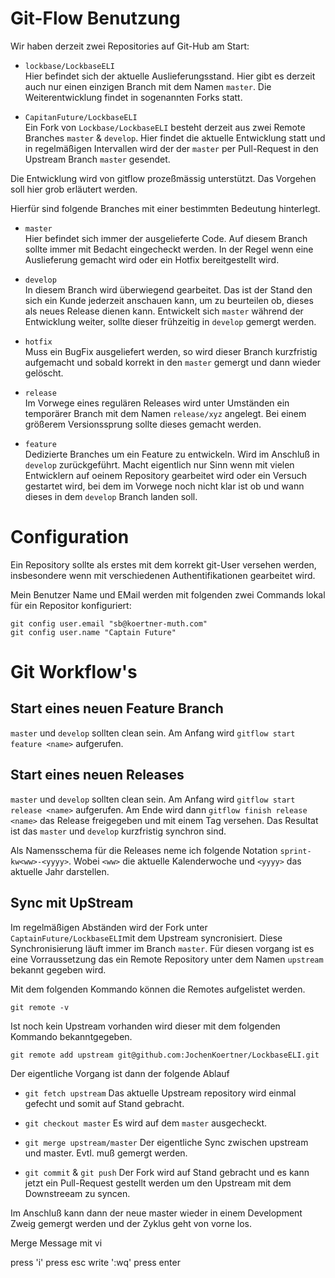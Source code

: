 # Git-Flow Benutzung

Wir haben derzeit zwei Repositories auf Git-Hub am Start:

* `lockbase/LockbaseELI`  
    Hier befindet sich der aktuelle Auslieferungsstand. Hier gibt es derzeit auch nur einen einzigen Branch mit dem Namen `master`. Die Weiterentwicklung findet in sogenannten Forks statt.

* `CapitanFuture/LockbaseELI`  
    Ein Fork von `Lockbase/LockbaseELI` besteht derzeit aus zwei Remote Branches `master` & `develop`. Hier findet die aktuelle Entwicklung statt und in regelmäßigen Intervallen wird der der `master` per Pull-Request in den Upstream Branch `master` gesendet.

Die Entwicklung wird von gitflow prozeßmässig unterstützt. Das Vorgehen soll hier grob erläutert werden.

Hierfür sind folgende Branches mit einer bestimmten Bedeutung hinterlegt.

* `master`  
    Hier befindet sich immer der ausgelieferte Code. Auf diesem Branch sollte immer mit Bedacht eingecheckt werden. In der Regel wenn eine Auslieferung gemacht wird oder ein Hotfix bereitgestellt wird.

* `develop`  
    In diesem Branch wird überwiegend gearbeitet. Das ist der Stand den sich ein Kunde jederzeit anschauen kann, um zu beurteilen ob, dieses als neues Release dienen kann. Entwickelt sich `master` während der Entwicklung weiter, sollte dieser frühzeitig in `develop` gemergt werden.
* `hotfix`  
    Muss ein BugFix ausgeliefert werden, so wird dieser Branch kurzfristig aufgemacht und sobald korrekt in den `master` gemergt und dann wieder gelöscht.
* `release`  
    Im Vorwege eines regulären Releases wird unter Umständen ein temporärer Branch mit dem Namen `release/xyz` angelegt. Bei einem größerem Versionssprung sollte dieses gemacht werden.
* `feature`  
    Dedizierte Branches um ein Feature zu entwickeln. Wird im Anschluß in `develop` zurückgeführt. Macht eigentlich nur Sinn wenn mit vielen Entwicklern auf oeinem Repository gearbeitet wird oder ein Versuch gestartet wird, bei dem im Vorwege noch nicht klar ist ob und wann dieses in dem `develop` Branch landen soll.

# Configuration 

Ein Repository sollte als erstes mit dem korrekt git-User versehen werden, insbesondere wenn mit verschiedenen Authentifikationen gearbeitet wird. 

Mein Benutzer Name und EMail werden mit folgenden zwei Commands lokal für 
ein Repositor konfiguriert:

```
git config user.email "sb@koertner-muth.com"
git config user.name "Captain Future"
````

# Git Workflow's

## Start eines neuen Feature Branch

`master` und `develop` sollten clean sein. Am Anfang wird `gitflow start feature <name>` aufgerufen. 

## Start eines neuen Releases 

`master` und `develop` sollten clean sein. Am Anfang wird `gitflow start release <name>` aufgerufen. Am Ende wird dann 
`gitflow finish release <name>` das Release freigegeben und mit einem Tag versehen. Das Resultat ist das `master` und `develop` kurzfristig synchron sind.

Als Namensschema für die Releases neme ich folgende Notation `sprint-kw<ww>-<yyyy>`. Wobei `<ww>` die aktuelle Kalenderwoche und `<yyyy>` das aktuelle Jahr darstellen.

## Sync mit UpStream

Im regelmäßigen Abständen wird der Fork unter `CaptainFuture/LockbaseELI`mit dem Upstream syncronisiert. Diese Synchronisierung läuft immer im Branch `master`. Für diesen vorgang ist es eine Vorraussetzung das ein Remote Repository unter dem Namen `upstream` bekannt gegeben wird. 

Mit dem folgenden Kommando können die Remotes aufgelistet werden.

`git remote -v`

Ist noch kein Upstream vorhanden wird dieser mit dem folgenden Kommando bekanntgegeben. 

`git remote add upstream git@github.com:JochenKoertner/LockbaseELI.git`

Der eigentliche Vorgang ist dann der folgende Ablauf 

* `git fetch upstream`
    Das aktuelle Upstream repository wird einmal gefecht und somit auf Stand gebracht. 

* `git checkout master`
    Es wird auf dem `master` ausgecheckt. 

* `git merge upstream/master`
    Der eigentliche Sync zwischen upstream und master. Evtl. muß gemergt werden. 

* `git commit` & `git push`
    Der Fork wird auf Stand gebracht und es kann jetzt ein Pull-Request gestellt werden um den Upstream mit dem Downstreeam zu syncen. 

Im Anschluß kann dann der neue master wieder in einem Development Zweig gemergt werden und der Zyklus geht von vorne los. 

Merge Message mit vi 

press 'i'
press esc
write ':wq'
press enter  

